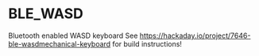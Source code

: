 # BLE_WASD
Bluetooth enabled WASD keyboard
See https://hackaday.io/project/7646-ble-wasdmechanical-keyboard for build instructions!